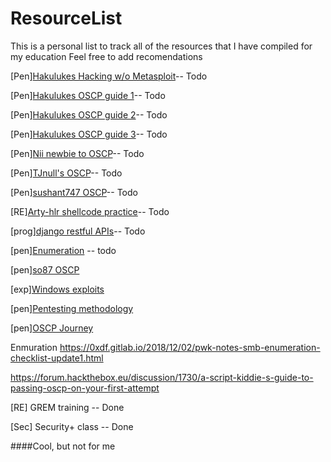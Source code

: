 # ResourceList
This is a personal list to track all of the resources that I have compiled for my education
Feel free to add recomendations

[Pen][Hakulukes Hacking w/o Metasploit](https://medium.com/@hakluke/haklukes-guide-to-hacking-without-metasploit-1bbbe3d14f90)-- Todo

[Pen][Hakulukes OSCP guide 1](https://medium.com/@hakluke/haklukes-ultimate-oscp-guide-part-1-is-oscp-for-you-b57cbcce7440)-- Todo

[Pen][Hakulukes OSCP guide 2](https://medium.com/@hakluke/haklukes-ultimate-oscp-guide-part-2-workflow-and-documentation-tips-9dd335204a48)-- Todo

[Pen][Hakulukes OSCP guide 3](https://medium.com/@hakluke/haklukes-ultimate-oscp-guide-part-3-practical-hacking-tips-and-tricks-c38486f5fc97)-- Todo

[Pen][Nii newbie to OSCP](https://niiconsulting.com/checkmate/2017/06/a-detail-guide-on-oscp-preparation-from-newbie-to-oscp/)-- Todo

[Pen][TJnull's OSCP](https://www.netsecfocus.com/oscp/2019/03/29/The_Journey_to_Try_Harder-_TJNulls_Preparation_Guide_for_PWK_OSCP.html)-- Todo

[Pen][sushant747 OSCP](https://sushant747.gitbooks.io/total-oscp-guide/)-- Todo

[RE][Arty-hlr shellcode practice](https://github.com/arty-hlr/shellcode-practice)-- Todo

[prog][django restful APIs](https://simpleisbetterthancomplex.com/tutorial/2018/02/03/how-to-use-restful-apis-with-django.html)-- Todo

[pen][Enumeration](https://github.com/theonlykernel/enumeration/wiki) -- todo

[pen][so87 OSCP](https://github.com/so87/OSCP-PwK)

[exp][Windows exploits](https://github.com/SecWiki/windows-kernel-exploits)

[pen][Pentesting methodology](https://book.hacktricks.xyz/pentesting-methodology)

[pen][OSCP Journey](https://www.tripwire.com/state-of-security/security-awareness/oscp-journey/)

Enmuration
https://0xdf.gitlab.io/2018/12/02/pwk-notes-smb-enumeration-checklist-update1.html

https://forum.hackthebox.eu/discussion/1730/a-script-kiddie-s-guide-to-passing-oscp-on-your-first-attempt



[RE] GREM training -- Done

[Sec] Security+ class -- Done

####Cool, but not for me
